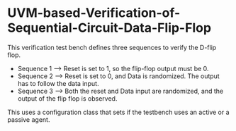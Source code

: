 # UVM-based-Verification-of-Sequential-Circuit-Data-Flip-Flop

This verification test bench defines three sequences to verify the D-flip flop.

- Sequence 1 --> Reset is set to 1, so the flip-flop output must be 0.
- Sequence 2 --> Reset is set to 0, and Data is randomized. The output has to follow the data input.
- Sequence 3 --> Both the reset and Data input are randomized, and the output of the flip flop is observed. 

This uses a configuration class that sets if the testbench uses an active or a passive agent. 
